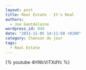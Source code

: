 ```yaml
---
layout: post
title: Real Estate - It's Real
authors:
  - Joe Gantdelaine
wordpress_id: 944
date: "2011-11-05 14:11:50 +0100"
category: Chanson du jour
tags:
  - Real Estate
---
```


{% youtube 4HWcViTXdYc %}
